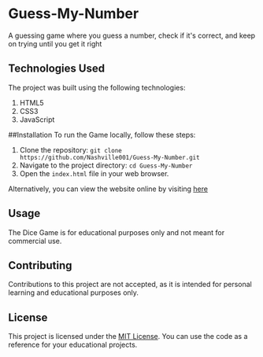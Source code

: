 # Guess-My-Number
A guessing game where you guess a number, check if it's correct, and keep on trying until you get it right


## Technologies Used
The project was built using the following technologies:

1. HTML5
2. CSS3
3. JavaScript

##Installation
To run the Game locally, follow these steps:
1. Clone the repository: `git clone https://github.com/Nashville001/Guess-My-Number.git`
2. Navigate to the project directory: `cd Guess-My-Number`
3. Open the `index.html` file in your web browser.

Alternatively, you can view the website online by visiting [here]()

## Usage
The Dice Game is for educational purposes only and not meant for commercial use.

## Contributing

Contributions to this project are not accepted, as it is intended for personal learning and educational purposes only.

## License
This project is licensed under the [MIT License](https://github.com/Nashville001/Mono-website/blob/master/README.md). You can use the code as a reference for your educational projects.

